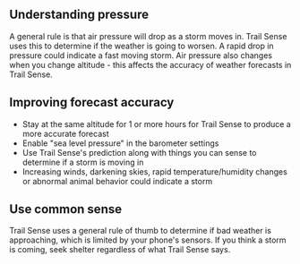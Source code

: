 ## Understanding pressure
A general rule is that air pressure will drop as a storm moves in. Trail Sense uses this to determine if the weather is going to worsen. A rapid drop in pressure could indicate a fast moving storm. Air pressure also changes when you change altitude - this affects the accuracy of weather forecasts in Trail Sense.

## Improving forecast accuracy
- Stay at the same altitude for 1 or more hours for Trail Sense to produce a more accurate forecast
- Enable "sea level pressure" in the barometer settings
- Use Trail Sense's prediction along with things you can sense to determine if a storm is moving in
- Increasing winds, darkening skies, rapid temperature/humidity changes or abnormal animal behavior could indicate a storm

## Use common sense
Trail Sense uses a general rule of thumb to determine if bad weather is approaching, which is limited by your phone's sensors. If you think a storm is coming, seek shelter regardless of what Trail Sense says.